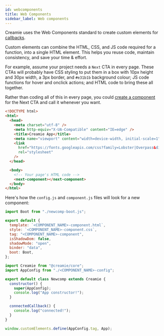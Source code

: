 ```yaml
---
id: webcomponents
title: Web Components
sidebar_label: Web components
---
```


Creamie uses the Web Components standard to create custom elements for [callbacks](https://developer.mozilla.org/en-US/docs/Web/Web_Components/Using_custom_elements).

Custom elements can combine the HTML, CSS, and JS code required for a function, into a single HTML element. This helps you reuse code, maintain consistency, and save your time & effort.

For example, assume your project needs a `Next` CTA in every page. These CTAs will probably have CSS styling to put them in a box with 10px height and 30px width, a 3px border, and `#e31b1b` background colour; JS code functions for hover and onclick actions; and HTML code to bring these all together.

Rather than coding all of this in every page, you could [create a component](https://creamie.now.sh/docs/component) for the Next CTA and call it whenever you want.

```html {16} title="./src/index.html"
<!DOCTYPE html>
<html>
  <head>
    <meta charset="utf-8" />
    <meta http-equiv="X-UA-Compatible" content="IE=edge" />
    <title>Creamie App</title>
    <meta name="viewport" content="width=device-width, initial-scale=1" />
    <link
      href="https://fonts.googleapis.com/css?family=Lobster|Overpass&display=swap"
      rel="stylesheet"
    />
  </head>

  <body>
    <!-- Your page's HTML code -->
    <next-component></next-component>
  </body>
</html>
```

Here's how the `config.js` and `component.js` files will look for a new component:

```javascript title="./src/newcomp/newcomp-config.js"
import Boot from "./newcomp-boot.js";

export default {
  template: `<COMPONENT_NAME>-component.html`,
  style: `<COMPONENT_NAME>-component.css`,
  tag: "<COMPONENT_NAME>-component",
  isShadowDom: false,
  shadowMode: "open",
  binder: "data",
  boot: Boot,
};
```

```javascript title="./src/newcomp/newcomp-component.js"
import Creamie from "@creamie/core";
import AppConfig from "./<COMPONENT_NAME>-config";

export default class Newcomp extends Creamie {
  constructor() {
    super(AppConfig);
    console.log("App constructor!");
  }

  connectedCallback() {
    console.log("connected!");
  }
}

window.customElements.define(AppConfig.tag, App);
```
